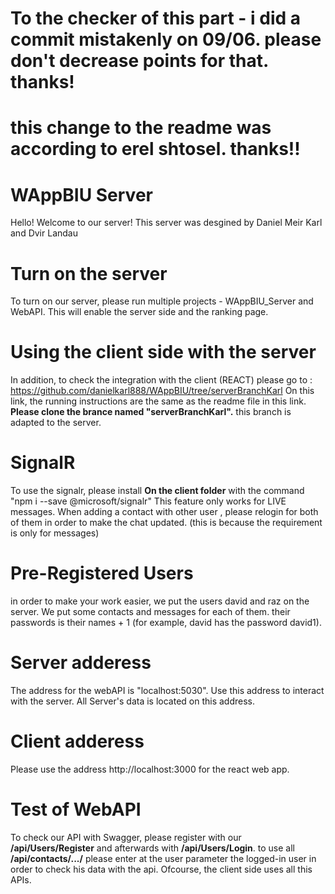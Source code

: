 # To the checker of this part - i did a commit mistakenly on 09/06. please don't decrease points for that. thanks!
# this change to the readme was according to erel shtosel. thanks!!

# WAppBIU Server
Hello!
Welcome to our server!
This server was desgined by Daniel Meir Karl and Dvir Landau

# Turn on the server
To turn on our server, please run multiple projects -  WAppBIU_Server and WebAPI.
This will enable the server side and the ranking page.

# Using the client side with the server
In addition, to check the integration with the client (REACT) please go to : https://github.com/danielkarl888/WAppBIU/tree/serverBranchKarl
On this link, the running instructions are the same as the readme file in this link.
**Please clone the brance named "serverBranchKarl".** this branch is adapted to the server.

# SignalR
To use the signalr, please install **On the client folder** with the command "npm i --save @microsoft/signalr"
This feature  only works for LIVE messages.
When adding a contact with other user , please relogin for both of them in order to make the chat updated.
(this is because the requirement is only for messages) 


# Pre-Registered Users
in order to make your work easier, we put the users david and raz on the server.
We put some contacts and messages for each of them. 
their passwords is their names + 1 (for example, david has the password david1).

# Server adderess
The address for the webAPI is "localhost:5030". Use this address to interact with the server.
All Server's data is located on this address.

# Client adderess
Please use the address http://localhost:3000 for the react web app.
# Test of WebAPI
To check our API with Swagger, please register with our **/api/Users/Register** and afterwards with  **/api/Users/Login**.
to use all **/api/contacts/.../** please enter at the user parameter the logged-in user in order to check his data with the api.
Ofcourse, the client side uses all this APIs.









